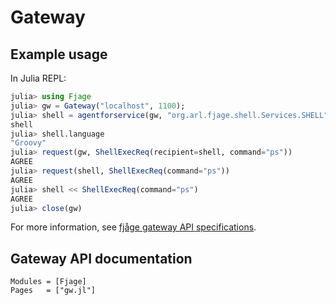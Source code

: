 # Gateway

## Example usage

In Julia REPL:
```julia
julia> using Fjage
julia> gw = Gateway("localhost", 1100);
julia> shell = agentforservice(gw, "org.arl.fjage.shell.Services.SHELL")
shell
julia> shell.language
"Groovy"
julia> request(gw, ShellExecReq(recipient=shell, command="ps"))
AGREE
julia> request(shell, ShellExecReq(command="ps"))
AGREE
julia> shell << ShellExecReq(command="ps")
AGREE
julia> close(gw)
```

For more information, see [fjåge gateway API specifications](https://github.com/org-arl/fjage/blob/master/gateways/Gateways.md).

## Gateway API documentation

```@autodocs
Modules = [Fjage]
Pages   = ["gw.jl"]
```
